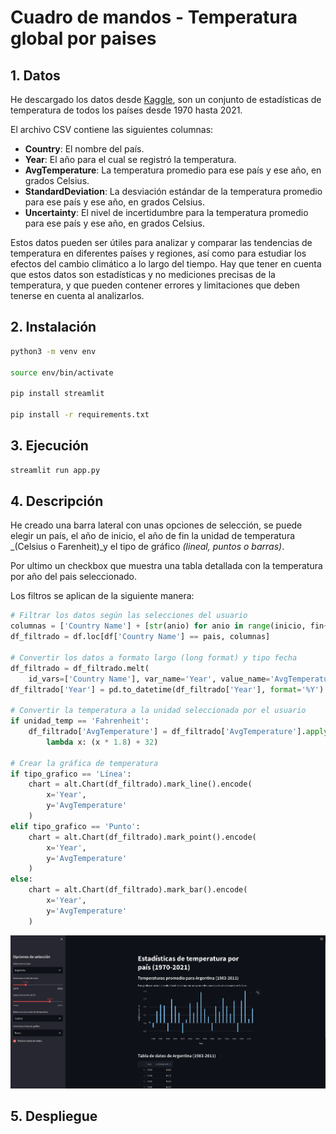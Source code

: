# Cuadro de mandos - Temperatura global por paises

## 1. Datos

He descargado los datos desde [Kaggle](https://www.kaggle.com/berkeleyearth/climate-change-earth-surface-temperature-data), son un conjunto de estadísticas de temperatura de todos los países desde 1970 hasta 2021.

El archivo CSV contiene las siguientes columnas:

- **Country**: El nombre del país.
- **Year**: El año para el cual se registró la temperatura.
- **AvgTemperature**: La temperatura promedio para ese país y ese año, en grados Celsius.
- **StandardDeviation**: La desviación estándar de la temperatura promedio para ese país y ese año, en grados Celsius.
- **Uncertainty**: El nivel de incertidumbre para la temperatura promedio para ese país y ese año, en grados Celsius.

Estos datos pueden ser útiles para analizar y comparar las tendencias de temperatura en diferentes países y regiones, así como para estudiar los efectos del cambio climático a lo largo del tiempo. Hay que tener en cuenta que estos datos son estadísticas y no mediciones precisas de la temperatura, y que pueden contener errores y limitaciones que deben tenerse en cuenta al analizarlos.

## 2. Instalación

```bash
python3 -m venv env

source env/bin/activate

pip install streamlit

pip install -r requirements.txt
```

## 3. Ejecución

```bash
streamlit run app.py
```

## 4. Descripción

He creado una barra lateral con unas opciones de selección, se puede elegir un país, el año de inicio, el año de fin
la unidad de temperatura _(Celsius o Farenheit)_y el tipo de gráfico _(lineal, puntos o barras)_.

Por ultimo un checkbox que muestra una tabla detallada con la temperatura por año del pais seleccionado.

Los filtros se aplican de la siguiente manera:

```python
# Filtrar los datos según las selecciones del usuario
columnas = ['Country Name'] + [str(anio) for anio in range(inicio, fin+1)]
df_filtrado = df.loc[df['Country Name'] == pais, columnas]

# Convertir los datos a formato largo (long format) y tipo fecha
df_filtrado = df_filtrado.melt(
    id_vars=['Country Name'], var_name='Year', value_name='AvgTemperature')
df_filtrado['Year'] = pd.to_datetime(df_filtrado['Year'], format='%Y')

# Convertir la temperatura a la unidad seleccionada por el usuario
if unidad_temp == 'Fahrenheit':
    df_filtrado['AvgTemperature'] = df_filtrado['AvgTemperature'].apply(
        lambda x: (x * 1.8) + 32)

# Crear la gráfica de temperatura
if tipo_grafico == 'Línea':
    chart = alt.Chart(df_filtrado).mark_line().encode(
        x='Year',
        y='AvgTemperature'
    )
elif tipo_grafico == 'Punto':
    chart = alt.Chart(df_filtrado).mark_point().encode(
        x='Year',
        y='AvgTemperature'
    )
else:
    chart = alt.Chart(df_filtrado).mark_bar().encode(
        x='Year',
        y='AvgTemperature'
    )
```

![resultados](capturas/resultados.png)

## 5. Despliegue

